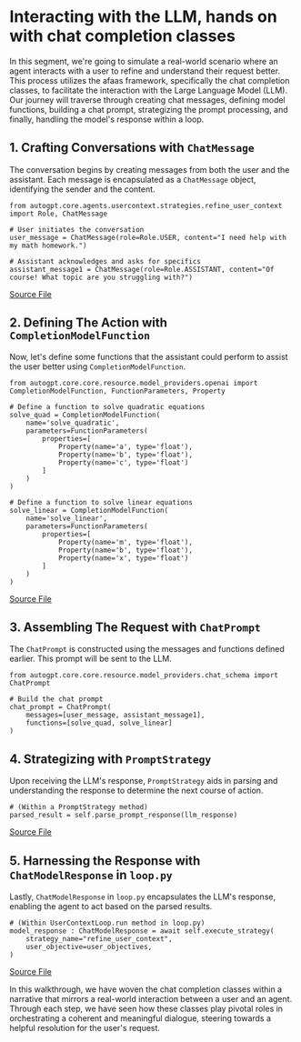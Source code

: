 # Interacting with the LLM, hands on with chat completion classes

In this segment, we're going to simulate a real-world scenario where an agent interacts with a user to refine and understand their request better. This process utilizes the afaas framework, specifically the chat completion classes, to facilitate the interaction with the Large Language Model (LLM). Our journey will traverse through creating chat messages, defining model functions, building a chat prompt, strategizing the prompt processing, and finally, handling the model's response within a loop.

## 1. Crafting Conversations with `ChatMessage`

The conversation begins by creating messages from both the user and the assistant. Each message is encapsulated as a `ChatMessage` object, identifying the sender and the content.

```
from autogpt.core.agents.usercontext.strategies.refine_user_context import Role, ChatMessage

# User initiates the conversation
user_message = ChatMessage(role=Role.USER, content="I need help with my math homework.")

# Assistant acknowledges and asks for specifics
assistant_message1 = ChatMessage(role=Role.ASSISTANT, content="Of course! What topic are you struggling with?")
```
[Source File](https://github.com/ph-ausseil/afaas/blob/5as-autogpt-integration/autogpts/autogpt/autogpt/core/agents/usercontext/strategies/refine_user_context.py)

## 2. Defining The Action with `CompletionModelFunction`

Now, let's define some functions that the assistant could perform to assist the user better using `CompletionModelFunction`.

```
from autogpt.core.core.resource.model_providers.openai import CompletionModelFunction, FunctionParameters, Property

# Define a function to solve quadratic equations
solve_quad = CompletionModelFunction(
    name='solve_quadratic',
    parameters=FunctionParameters(
        properties=[
            Property(name='a', type='float'),
            Property(name='b', type='float'),
            Property(name='c', type='float')
        ]
    )
)

# Define a function to solve linear equations
solve_linear = CompletionModelFunction(
    name='solve_linear',
    parameters=FunctionParameters(
        properties=[
            Property(name='m', type='float'),
            Property(name='b', type='float'),
            Property(name='x', type='float')
        ]
    )
)
```
[Source File](https://github.com/ph-ausseil/afaas/blob/5as-autogpt-integration/autogpts/autogpt/autogpt/core/core/resource/model_providers/openai.py)

## 3. Assembling The Request with `ChatPrompt`

The `ChatPrompt` is constructed using the messages and functions defined earlier. This prompt will be sent to the LLM.

```
from autogpt.core.core.resource.model_providers.chat_schema import ChatPrompt

# Build the chat prompt
chat_prompt = ChatPrompt(
    messages=[user_message, assistant_message1],
    functions=[solve_quad, solve_linear]
)
```

## 4. Strategizing with `PromptStrategy`

Upon receiving the LLM's response, `PromptStrategy` aids in parsing and understanding the response to determine the next course of action.

```
# (Within a PromptStrategy method)
parsed_result = self.parse_prompt_response(llm_response)
```
[Source File](https://github.com/ph-ausseil/afaas/blob/5as-autogpt-integration/autogpts/autogpt/autogpt/core/agents/usercontext/strategies/refine_user_context.py)

## 5. Harnessing the Response with `ChatModelResponse` in `loop.py`

Lastly, `ChatModelResponse` in `loop.py` encapsulates the LLM's response, enabling the agent to act based on the parsed results.

```
# (Within UserContextLoop.run method in loop.py)
model_response : ChatModelResponse = await self.execute_strategy(
    strategy_name="refine_user_context",
    user_objective=user_objectives,
)
```
[Source File](https://raw.githubusercontent.com/ph-ausseil/afaas/5as-autogpt-integration/autogpts/autogpt/autogpt/core/agents/usercontext/loop.py)

In this walkthrough, we have woven the chat completion classes within a narrative that mirrors a real-world interaction between a user and an agent. Through each step, we have seen how these classes play pivotal roles in orchestrating a coherent and meaningful dialogue, steering towards a helpful resolution for the user's request.
